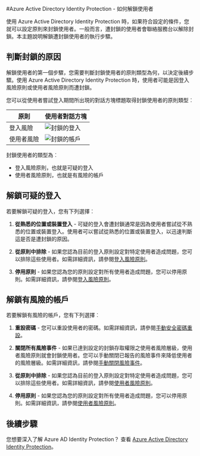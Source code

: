 <properties
	pageTitle="Azure Active Directory Identity Protection - 如何解鎖使用者 | Microsoft Azure"
	description="了解如何解鎖由 Azure Active Directory Identity Protection 原則所封鎖的使用者。"
	services="active-directory"
	keywords="Azure Active Directory Identity Protection，解鎖使用者"
	documentationCenter=""
	authors="markusvi"
	manager="femila"
	editor=""/>

<tags
	ms.service="active-directory"
	ms.workload="identity"
	ms.tgt_pltfrm="na"
	ms.devlang="na"
	ms.topic="article"
	ms.date="09/20/2016"
	ms.author="markvi"/>

#Azure Active Directory Identity Protection - 如何解鎖使用者

使用 Azure Active Directory Identity Protection 時，如果符合設定的條件，您就可以設定原則來封鎖使用者。一般而言，遭封鎖的使用者會聯絡服務台以解除封鎖。本主題說明解鎖遭封鎖使用者的執行步驟。


## 判斷封鎖的原因

解鎖使用者的第一個步驟，您需要判斷封鎖使用者的原則類型為何，以決定後續步驟。使用 Azure Active Directory Identity Protection 時，使用者可能是因登入風險原則或使用者風險原則而遭封鎖。

您可以從使用者嘗試登入期間所出現的對話方塊標題取得封鎖使用者的原則類型︰

|原則 | 使用者對話方塊|
|--- | --- |
|登入風險 | ![封鎖的登入](./media/active-directory-identityprotection-unblock-howto/02.png) |
|使用者風險 | ![封鎖的帳戶](./media/active-directory-identityprotection-unblock-howto/104.png) |


封鎖使用者的類型為︰

- 登入風險原則，也就是可疑的登入
- 使用者風險原則，也就是有風險的帳戶

 
## 解鎖可疑的登入

若要解鎖可疑的登入，您有下列選擇︰

1. **從熟悉的位置或裝置登入** - 可疑的登入會遭封鎖通常是因為使用者嘗試從不熟悉的位置或裝置登入。使用者可以嘗試從熟悉的位置或裝置登入，以迅速判斷這是否是遭封鎖的原因。


3. **從原則中排除** - 如果您認為目前的登入原則設定對特定使用者造成問題，您可以排除這些使用者。如需詳細資訊，請參閱[登入風險原則](active-directory-identityprotection.md#sign-in-risk-policy)。
 
4. **停用原則** - 如果您認為您的原則設定對所有使用者造成問題，您可以停用原則。如需詳細資訊，請參閱[登入風險原則](active-directory-identityprotection.md#sign-in-risk-policy)。


## 解鎖有風險的帳戶

若要解鎖有風險的帳戶，您有下列選擇︰

1. **重設密碼** - 您可以重設使用者的密碼。如需詳細資訊，請參閱[手動安全密碼重設](active-directory-identityprotection.md#manual-secure-password-reset)。

2. **關閉所有風險事件** - 如果已達到設定的封鎖存取權限之使用者風險層級，使用者風險原則就會封鎖使用者。您可以手動關閉已報告的風險事件來降低使用者的風險層級。如需詳細資訊，請參閱[手動關閉風險事件](active-directory-identityprotection.md#closing-risk-events-manually)。

3. **從原則中排除** - 如果您認為目前的登入原則設定對特定使用者造成問題，您可以排除這些使用者。如需詳細資訊，請參閱[使用者風險原則](active-directory-identityprotection.md#user-risk-policy)。
 
4. **停用原則** - 如果您認為您的原則設定對所有使用者造成問題，您可以停用原則。如需詳細資訊，請參閱[使用者風險原則](active-directory-identityprotection.md#user-risk-policy)。




## 後續步驟

 您想要深入了解 Azure AD Identity Protection？ 查看 [Azure Active Directory Identity Protection](active-directory-identityprotection.md)。
 

<!---HONumber=AcomDC_0921_2016-->